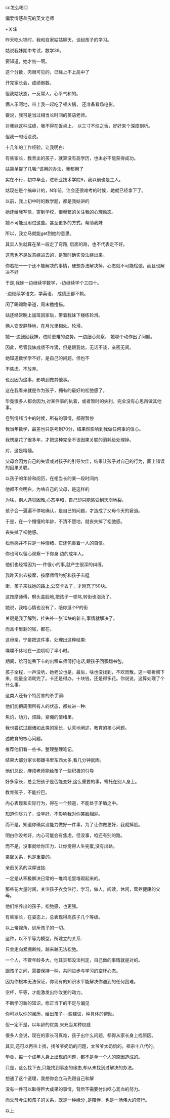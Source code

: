 

cc怎么喝◎

偏爱情感盐究的英文老师

+关注

昨天吃火锅时，我和自家姑姑聊天，谈起孩子的学习。

姑说我妹期中考试，数学39。

要知道，她才初一啊。

这个分数，肉眼可见的，已经上不上高中了

开完家长会，成绩倒数。

但我姑状态，一反常人，心平气和的。

俩人乐呵地，带上我一起吃了顿火锅， 还准备看场电影。

要说，我可是当过相当长时间的英语老师。

对我妹这种成绩，我不得在饭桌上， 以三寸不烂之舌，好好来个深度剖析。

但我一句话没说。

十几年的工作经验，让我明白:

有些家长，教育出的孩子，就算没有高学历，也未必不能获得成功。

姑简单提了几嘴:“该用的办法，我都用了

实在不行，初中毕业，进职业技术学院9，我以前也是工人。

姑现在是个搞审计的，N年前，注会还很难考的时候，她就已经拿下了。

以前，我上初中时的数学题，都是我姑讲的

她还给我写信，寄到学校，很频繁的关注我的心理动态。

她不可能没用过这些。甚至更多的方式。帮助我妹

所以，我立马就能get到她的意思。

其实人生就算在某一段走了弯路, 后面的路，也不代表走不好。

这弯也不是故意绕进去的，是暂时确实没法绕出来。

你若把一一个还不能解决的事情，硬想办法解决掉，心态就不可能松弛，而且也解决不好

于是,我妹一边继续学数学，-边继续学个三四十。

-边继续学语文，学英语， 成绩还都不赖。

闲了踢踢跆拳道，周末撸撸猫。

姑还经常晚上加班回家后，带着我妹下楼练轮滑。

俩人安安静静地，在月光里相处。轮滑。

她一-边鼓励我妹，进阶更难的姿势。一边细心观察， 她哪个动作出了问题。

因此，尽管我妹成绩不咋滴，但是跟我姑，无话不谈，亲密无间。

她知道数学学不好，是自己的问题，但也不

不焦虑，不放弃。

也没因为这事，影响到做其他事。

这在我看来就是作为孩子，拥有的最好的松弛感了。

毕竟很多人都会因为,对某件事的执着，或者暂时的失利，完全没有心思再做其他事。

卷到情绪当中的时候，所有的事情，都得暂停

我当年数学，最差也只是考到70分，结果然影响到我做任何事的信心。

我愣是花了很多年，才把这种完全不该因果关联的消耗给处理掉。

对，这是精髓。

父母会因为自己的失误或对孩子的引导欠佳，结果让孩子对自己的行为，画上错误的因果关联。

以孩子的年龄和阅历，在相当长的某一段时间内:

他都不会明白，为啥自己的父母，是这样的

为啥，别人遇见困难,心态平和，自己却只能感受到天崩地裂。

孩子会一遍遍不停地确认，是自己的问题，才造成了父母今天的窘迫。

于是，在一个懵懂的年龄，不清不楚地，就丧失掉了松弛感。

丧失掉了松弛感。

松弛感并不只是一种情绪，它还包裹着一人的自信。

你也可以留心观察一下你身 边的成年人。

他们也经常因为一-件很小的事,就产生很深的纠缠。

我昨天出去按摩，按摩师傅约好和孩子去逛

街，孩子来找她的路上,公交卡丢了，才刚充了50块。

这按摩师傅，劈头盖脸地,把孩子一顿骂,转街也泡汤了。

她说，我啥心情也没有了，陪你逛个P的街

关键是我了解到，挂失补一张10块的新卡,事情就解决了。

而且卡里剩的钱，都在。

这母亲，宁是把这件事，处理出这种结果:

喋喋不休地在一边叨叨了半小时。

期间，给可能丢下卡的出租车师傅打电话,跟孩子回家翻书包。

孩子全程，一声没吭，她老公也是。最后，啥也没找到，不欢而散。这一顿折腾下来，能量全消耗完了。卡还是得办，十块钱，还是得多花。你说说，这算处理了个什么事。

这类人还有个特厉害的杀手锏:

他们能把周围所有人的状态，都拉进一种:

焦灼，功力，烦躁，紧绷的情绪里。

我也尝试过跟诸如此类的家长，认真地阐述，教育的核心问题。

述教育的核心问题。

推荐他们看一些书，整理整理笔记。

结果大部分家长都嫌书里东西太多,看几分钟就困。

他们总说，麻烦老师能给孩子一些积极的引导

好多家长，总会把孩子是否能变好,这么重要的事，寄托在别人身上。

教育孩子，不能拧巴。

内心表现和实际行为，得在一个频道，不能处于矛盾之中。

知道你尽力了，没学好，不影响我对你笑脸相迎。

而不是，知道你确实没能力做好一件事，为了让你做更好，我就掉脸。

明白你没考好，内心可能会有焦虑，但没事，咱还有别的路。

而不是，没事就给你压力，让你觉得人生完蛋,没有出路。

亲密关系，也是重要的。

亲密关系的深厚链接:

一定是从积极解决日常的一堆鸡毛里堆砌起来的。

那些花大量时间，关注孩子衣食住行，学习，做人，阅读，休闲，营养健康的父母。

他们培养出的孩子，松弛感，也更强。

有些家长，在姿态上，总表现得高孩子几个等级。

以上帝视角，训斥孩子的一切。

这种，以不平等为模型，所建立的关系:

只会走向紧绷断线，越来越无法松弛。

一个人，不管年龄多大，他其实都没法判定，自己做的事情就是对的。

跟孩子之间，需要保持一种，共同进步与学习的空杯心态。

因为你根本无法保证，你现有的知识水平能解决你遇到的任何困难。

空杯，平等，才能激发出你改变的动力。

不断学习新的知识，修正当下的不足与偏见

你可以以你的阅历，给出孩子- -些建议，种具体的帮助。

但一定不是，以年龄的优势,来充当某种权威

很多人会说，现在的家长可真难，孩子出什么问题，都得从家长身上找原因。

其实,还可以再往上找，找爷爷奶奶的问题，太爷爷太奶奶的，祖宗十八代的。

毕竟，每一个成年人身上出现的问题，都不是单一个人的原因造成的。

只是，这么找下去,只能找到事态的缘由,却从未找到过解决的办法。

想通了这个道理，我想你会立马先跟自己和解

没有一件可以取得巨大成果的事情，背后不需要付出呕心沥血的努力。

而父母今生和孩子的关系，既是一种缘分 ,是陪伴，也是一场伟大的修行。

以上